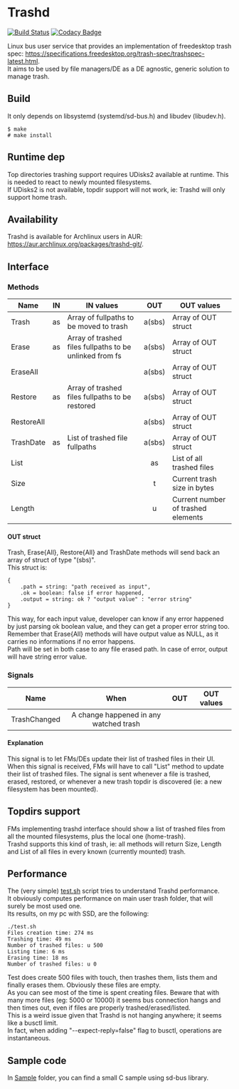 # Trashd

[![Build Status](https://travis-ci.org/FedeDP/Trashd.svg?branch=master)](https://travis-ci.org/FedeDP/Trashd)
[![Codacy Badge](https://api.codacy.com/project/badge/Grade/032c66c7f6624e4e954168355c1648fa)](https://www.codacy.com/app/FedeDP/Trashd?utm_source=github.com&amp;utm_medium=referral&amp;utm_content=FedeDP/Trashd&amp;utm_campaign=Badge_Grade)

Linux bus user service that provides an implementation of freedesktop trash spec: https://specifications.freedesktop.org/trash-spec/trashspec-latest.html.  
It aims to be used by file managers/DE as a DE agnostic, generic solution to manage trash.  

## Build
It only depends on libsystemd (systemd/sd-bus.h) and libudev (libudev.h).  

    $ make
    # make install
    
## Runtime dep
Top directories trashing support requires UDisks2 available at runtime. This is needed to react to newly mounted filesystems.  
If UDisks2 is not available, topdir support will not work, ie: Trashd will only support home trash.  

## Availability
Trashd is available for Archlinux users in AUR: https://aur.archlinux.org/packages/trashd-git/.  

## Interface
### Methods
| Name | IN | IN values | OUT | OUT values |
|-|:-:|-|:-:|-|
| Trash | as | Array of fullpaths to be moved to trash | a(sbs) | Array of OUT struct |
| Erase | as | Array of trashed files fullpaths to be unlinked from fs | a(sbs) | Array of OUT struct |
| EraseAll | | | a(sbs) | Array of OUT struct |
| Restore | as | Array of trashed files fullpaths to be restored | a(sbs) | Array of OUT struct |
| RestoreAll | | | a(sbs) | Array of OUT struct |
| TrashDate | as | List of trashed file fullpaths | a(sbs) | Array of OUT struct |
| List | | | as | List of all trashed files |
| Size | | | t | Current trash size in bytes |
| Length | | | u | Current number of trashed elements |

#### OUT struct
Trash, Erase{All}, Restore{All} and TrashDate methods will send back an array of struct of type "(sbs)".  
This struct is:

    { 
        .path = string: "path received as input", 
        .ok = boolean: false if error happened, 
        .output = string: ok ? "output value" : "error string" 
    }

This way, for each input value, developer can know if any error happened by just parsing ok boolean value, and they can get a proper error string too.  
Remember that Erase{All} methods will have output value as NULL, as it carries no informations if no error happens.  
Path will be set in both case to any file erased path. In case of error, output will have string error value.  

### Signals
| Name | When | OUT | OUT values |
|-|:-:|-|:-:|
| TrashChanged | A change happened in any watched trash | | |

#### Explanation
This signal is to let FMs/DEs update their list of trashed files in their UI.  
When this signal is received, FMs will have to call "List" method to update their list of trashed files.
The signal is sent whenever a file is trashed, erased, restored, or whenever a new trash topdir is discovered (ie: a new filesystem has been mounted).

## Topdirs support
FMs implementing trashd interface should show a list of trashed files from all the mounted filesystems, plus the local one (home-trash).  
Trashd supports this kind of trash, ie: all methods will return Size, Length and List of all files in every known (currently mounted) trash. 

## Performance
The (very simple) [test.sh](https://github.com/FedeDP/Trashd/blob/master/test.sh) script tries to understand Trashd performance.  
It obviously computes performance on main user trash folder, that will surely be most used one.  
Its results, on my pc with SSD, are the following:  

    ./test.sh 
    Files creation time: 274 ms
    Trashing time: 49 ms
    Number of trashed files: u 500
    Listing time: 6 ms
    Erasing time: 18 ms
    Number of trashed files: u 0


Test does create 500 files with touch, then trashes them, lists them and finally erases them. Obviously these files are empty.  
As you can see most of the time is spent creating files. Beware that with many more files (eg: 5000 or 10000) it seems bus connection hangs and then times out, even if files are properly trashed/erased/listed.  
This is a weird issue given that Trashd is not hanging anywhere; it seems like a busctl limit.  
In fact, when adding "--expect-reply=false" flag to busctl, operations are instantaneous.

## Sample code
In [Sample](https://github.com/FedeDP/Trashd/blob/master/Sample) folder, you can find a small C sample using sd-bus library.
